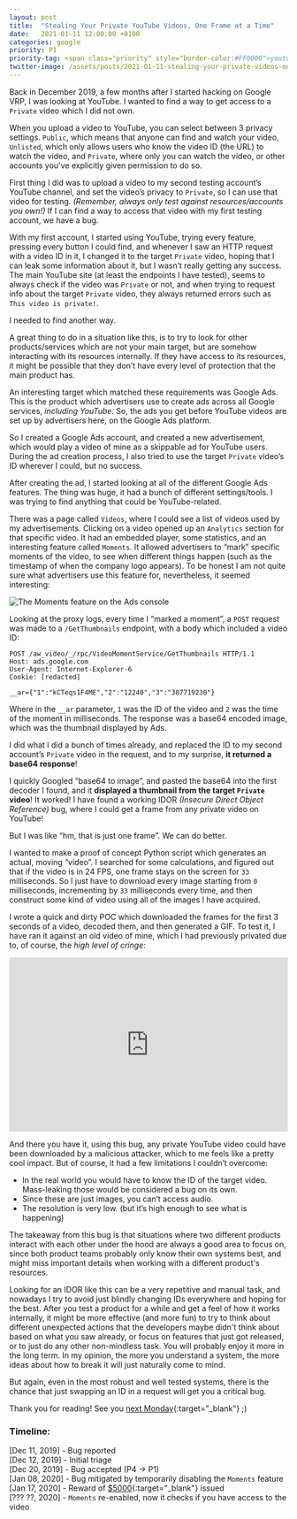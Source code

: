 ```yaml
---
layout: post
title:  "Stealing Your Private YouTube Videos, One Frame at a Time"
date:   2021-01-11 12:00:00 +0100
categories: google
priority: P1
priority-tag: <span class="priority" style="border-color:#FF0000">youtube</span>
twitter-image: /assets/posts/2021-01-11-stealing-your-private-videos-one-frame-at-a-time/twitter-card.png
---
```


Back in December 2019, a few months after I started hacking on Google VRP, I was looking at YouTube. I wanted to find a way to get access to a `Private` video which I did not own.

When you upload a video to YouTube, you can select between 3 privacy settings. `Public`, which means that anyone can find and watch your video, `Unlisted`, which only allows users who know the video ID (the URL) to watch the video, and `Private`, where only you can watch the video, or other accounts you've explicitly given permission to do so.

First thing I did was to upload a video to my second testing account’s YouTube channel, and set the video’s privacy to `Private`, so I can use that video for testing. *(Remember, always only test against resources/accounts you own!)* If I can find a way to access that video with my first testing account, we have a bug.

With my first account, I started using YouTube, trying every feature, pressing every button I could find, and whenever I saw an HTTP request with a video ID in it, I changed it to the target `Private` video, hoping that I can leak some information about it, but I wasn’t really getting any success. The main YouTube site (at least the endpoints I have tested), seems to always check if the video was `Private` or not, and when trying to request info about the target `Private` video, they always returned errors such as `This video is private!`.

I needed to find another way.

A great thing to do in a situation like this, is to try to look for other products/services which are not your main target, but are somehow interacting with its resources internally. If they have access to its resources, it might be possible that they don’t have every level of protection that the main product has.

An interesting target which matched these requirements was Google Ads. This is the product which advertisers use to create ads across all Google services, *including YouTube*. So, the ads you get before YouTube videos are set up by advertisers here, on the Google Ads platform.

So I created a Google Ads account, and created a new advertisement, which would play a video of mine as a skippable ad for YouTube users. During the ad creation process, I also tried to use the target `Private` video’s ID wherever I could, but no success.

After creating the ad, I started looking at all of the different Google Ads features. The thing was huge, it had a bunch of different settings/tools. I was trying to find anything that could be YouTube-related.

There was a page called `Videos`, where I could see a list of videos used by my advertisements. Clicking on a video opened up an `Analytics` section for that specific video. It had an embedded player, some statistics, and an interesting feature called `Moments`. It allowed advertisers to “mark” specific moments of the video, to see when different things happen (such as the timestamp of when the company logo appears). To be honest I am not quite sure what advertisers use this feature for, nevertheless, it seemed interesting:

![The Moments feature on the Ads console](/assets/posts/2021-01-11-stealing-your-private-videos-one-frame-at-a-time/ads-moments.gif)

Looking at the proxy logs, every time I “marked a moment”, a `POST` request was made to a `/GetThumbnails` endpoint, with a body which included a video ID:

```http
POST /aw_video/_/rpc/VideoMomentService/GetThumbnails HTTP/1.1
Host: ads.google.com
User-Agent: Internet-Explorer-6
Cookie: [redacted]

__ar={"1":"kCTeqs1F4ME","2":"12240","3":"387719230"}
```

Where in the `__ar` parameter, `1` was the ID of the video and `2` was the time of the moment in milliseconds. The response was a base64 encoded image, which was the thumbnail displayed by Ads.

I did what I did a bunch of times already, and replaced the ID to my second account’s `Private` video in the request, and to my surprise, **it returned a base64 response**!

I quickly Googled “base64 to image”, and pasted the base64 into the first decoder I found, and it **displayed a thumbnail from the target `Private` video**! It worked! I have found a working IDOR *(Insecure Direct Object Reference)* bug, where I could get a frame from any private video on YouTube!

But I was like “hm, that is just one frame”. We can do better.

I wanted to make a proof of concept Python script which generates an actual, moving “video”. I searched for some calculations, and figured out that if the video is in 24 FPS, one frame stays on the screen for `33` milliseconds. So I just have to download every image starting from `0` milliseconds, incrementing by `33` milliseconds every time, and then construct some kind of video using all of the images I have acquired.

I wrote a quick and dirty POC which downloaded the frames for the first 3 seconds of a video, decoded them, and then generated a GIF. To test it, I have ran it against an old video of mine, which I had previously privated due to, of course, the *high level of cringe*:

<iframe width="100%" height="315px" src="https://www.youtube.com/embed/G3bNbYRTxZM" frameborder="0" allow="accelerometer; autoplay; encrypted-media; gyroscope; picture-in-picture" allowfullscreen></iframe>

And there you have it, using this bug, any private YouTube video could have been downloaded by a malicious attacker, which to me feels like a pretty cool impact. But of course, it had a few limitations I couldn’t overcome:


- In the real world you would have to know the ID of the target video. Mass-leaking those would be considered a bug on its own.
- Since these are just images, you can’t access audio.
- The resolution is very low. (but it’s high enough to see what is happening)

The takeaway from this bug is that situations where two different products interact with each other under the hood are always a good area to focus on, since both product teams probably only know their own systems best, and might miss important details when working with a different product's resources.

Looking for an IDOR like this can be a very repetitive and manual task, and nowadays I try to avoid just blindly changing IDs everywhere and hoping for the best. After you test a product for a while and get a feel of how it works internally, it might be more effective (and more fun) to try to think about different unexpected actions that the developers maybe didn't think about based on what you saw already, or focus on features that just got released, or to just do any other non-mindless task. You will probably enjoy it more in the long term. In my opinion, the more you understand a system, the more ideas about how to break it will just naturally come to mind.

But again, even in the most robust and well tested systems, there is the chance that just swapping an ID in a request will get you a critical bug.

Thank you for reading! See you [next Monday](https://twitter.com/xdavidhu){:target="_blank"} ;)

### Timeline:
[Dec 11, 2019] - Bug reported \
[Dec 12, 2019] - Initial triage \
[Dec 20, 2019] - Bug accepted (P4 -> P1) \
[Jan 08, 2020] - Bug mitigated by temporarily disabling the `Moments` feature \
[Jan 17, 2020] - Reward of [$5000](https://www.google.com/about/appsecurity/reward-program/){:target="_blank"} issued \
[??? ??, 2020] - `Moments` re-enabled, now it checks if you have access to the video
